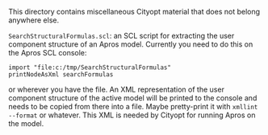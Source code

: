 This directory contains miscellaneous Cityopt material that does not belong
anywhere else.

`SearchStructuralFormulas.scl`: an SCL script for extracting the
user component structure of an Apros model.  Currently you need to
do this on the Apros SCL console:
    
    import "file:c:/tmp/SearchStructuralFormulas"
    printNodeAsXml searchFormulas
   
or wherever you have the file.  An XML representation of the user component
structure of the active model will be printed to the console and needs to be
copied from there into a file.  Maybe pretty-print it with `xmllint --format`
or whatever.  This XML is needed by Cityopt for running Apros on the model.
